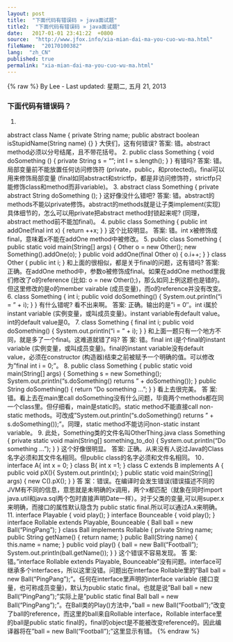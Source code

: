 ```yaml
---
layout: post
title:  "下面代码有错误码 » java面试题"
title2:  "下面代码有错误码 » java面试题"
date:   2017-01-01 23:41:22  +0800
source:  "http://www.jfox.info/xia-mian-dai-ma-you-cuo-wu-ma.html"
fileName:  "20170100382"
lang:  "zh_CN"
published: true
permalink: "xia-mian-dai-ma-you-cuo-wu-ma.html"
---
```

{% raw %}
By Lee - Last updated: 星期二, 五月 21, 2013

### 下面代码有错误码？

1.
abstract class Name {
private String name;
public abstract boolean isStupidName(String name) {}
}
大侠们，这有何错误?
答案: 错。abstract method必须以分号结尾，且不带花括号。
2.
public class Something {
void doSomething () {
private String s = “”;
int l = s.length();
}
}
有错吗?
答案: 错。局部变量前不能放置任何访问修饰符 (private，public，和protected)。final可以用来修饰局部变量
(final如同abstract和strictfp，都是非访问修饰符，strictfp只能修饰class和method而非variable)。
3.
abstract class Something {
private abstract String doSomething ();
}
这好像没什么错吧?
答案: 错。abstract的methods不能以private修饰。abstract的methods就是让子类implement(实现)具体细节的，怎么可以用private把abstract
method封锁起来呢? (同理，abstract method前不能加final)。
4.
public class Something {
public int addOne(final int x) {
return ++x;
}
}
这个比较明显。
答案: 错。int x被修饰成final，意味着x不能在addOne method中被修改。
5.
public class Something {
public static void main(String[] args) {
Other o = new Other();
new Something().addOne(o);
}
public void addOne(final Other o) {
o.i++;
}
}
class Other {
public int i;
}
和上面的很相似，都是关于final的问题，这有错吗?
答案: 正确。在addOne method中，参数o被修饰成final。如果在addOne method里我们修改了o的reference
(比如: o = new Other();)，那么如同上例这题也是错的。但这里修改的是o的member vairable
(成员变量)，而o的reference并没有改变。
6.
class Something {
int i;
public void doSomething() {
System.out.println(“i = ” + i);
}
} 
有什么错呢? 看不出来啊。
答案: 正确。输出的是”i = 0″。int i属於instant variable (实例变量，或叫成员变量)。instant variable有default value。int的default value是0。
7.
class Something {
final int i;
public void doSomething() {
System.out.println(“i = ” + i);
}
}
和上面一题只有一个地方不同，就是多了一个final。这难道就错了吗?
答 案: 错。final int i是个final的instant variable (实例变量，或叫成员变量)。final的instant variable没有default value，必须在constructor (构造器)结束之前被赋予一个明确的值。可以修改为”final int i = 0;”。
8.
public class Something {
public static void main(String[] args) {
Something s = new Something();
System.out.println(“s.doSomething() returns ” + doSomething());
}
public String doSomething() {
return “Do something …”;
}
}
看上去很完美。
答 案: 错。看上去在main里call doSomething没有什么问题，毕竟两个methods都在同一个class里。但仔细看，main是static的。static method不能直接call non-static methods。可改成”System.out.println(“s.doSomething() returns ” + s.doSomething());”。同理，static method不能访问non-static instant variable。
9.
此处，Something类的文件名叫OtherThing.java
class Something {
private static void main(String[] something_to_do) { 
System.out.println(“Do something …”);
}
}
这个好像很明显。
答案: 正确。从来没有人说过Java的Class名字必须和其文件名相同。但public class的名字必须和文件名相同。
10．
interface A{
int x = 0;
}
class B{
int x =1;
}
class C extends B implements A {
public void pX(){
System.out.println(x);
}
public static void main(String[] args) {
new C().pX();
}
}
答 案：错误。在编译时会发生错误(错误描述不同的JVM有不同的信息，意思就是未明确的x调用，两个x都匹配（就象在同时import java.util和java.sql两个包时直接声明Date一样）。对于父类的变量,可以用super.x来明确，而接口的属性默认隐含为 public static final.所以可以通过A.x来明确。
11.
interface Playable {
void play();
}
interface Bounceable {
void play();
}
interface Rollable extends Playable, Bounceable {
Ball ball = new Ball(“PingPang”);
}
class Ball implements Rollable {
private String name;
public String getName() {
return name;
}
public Ball(String name) {
this.name = name; 
}
public void play() {
ball = new Ball(“Football”);
System.out.println(ball.getName());
}
}
这个错误不容易发现。
答 案: 错。”interface Rollable extends Playable, Bounceable”没有问题。interface可继承多个interfaces，所以这里没错。问题出在interface Rollable里的”Ball ball = new Ball(“PingPang”);”。任何在interface里声明的interface variable (接口变量，也可称成员变量)，默认为public static final。也就是说”Ball ball = new Ball(“PingPang”);”实际上是”public static final Ball ball = new Ball(“PingPang”);”。在Ball类的Play()方法中，”ball = new Ball(“Football”);”改变了ball的reference，而这里的ball来自Rollable interface，Rollable interface里的ball是public static final的，final的object是不能被改变reference的。因此编译器将在”ball = new Ball(“Football”);”这里显示有错。
{% endraw %}